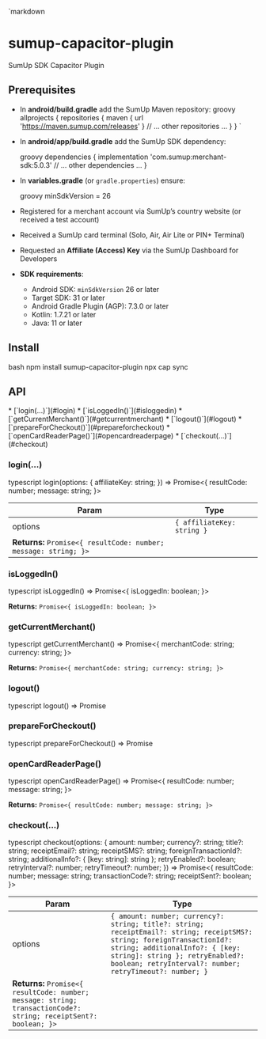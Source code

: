 `markdown
# sumup-capacitor-plugin

SumUp SDK Capacitor Plugin

## Prerequisites

- In **android/build.gradle** add the SumUp Maven repository:
  groovy
  allprojects {
      repositories {
          maven { url 'https://maven.sumup.com/releases' }
          // … other repositories …
      }
  }
`

* In **android/app/build.gradle** add the SumUp SDK dependency:

  groovy
  dependencies {
      implementation 'com.sumup:merchant-sdk:5.0.3'
      // … other dependencies …
  }
  
* In **variables.gradle** (or `gradle.properties`) ensure:

  groovy
  minSdkVersion = 26
  
* Registered for a merchant account via SumUp’s country website (or received a test account)
* Received a SumUp card terminal (Solo, Air, Air Lite or PIN+ Terminal)
* Requested an **Affiliate (Access) Key** via the SumUp Dashboard for Developers
* **SDK requirements**:

  * Android SDK: `minSdkVersion` 26 or later
  * Target SDK: 31 or later
  * Android Gradle Plugin (AGP): 7.3.0 or later
  * Kotlin: 1.7.21 or later
  * Java: 11 or later

## Install

bash
npm install sumup-capacitor-plugin
npx cap sync


## API

<docgen-index>
* [`login(...)`](#login)
* [`isLoggedIn()`](#isloggedin)
* [`getCurrentMerchant()`](#getcurrentmerchant)
* [`logout()`](#logout)
* [`prepareForCheckout()`](#prepareforcheckout)
* [`openCardReaderPage()`](#opencardreaderpage)
* [`checkout(...)`](#checkout)
</docgen-index>

<docgen-api>
<!--Update the source file JSDoc comments and rerun docgen to update the docs below-->

### login(...)

typescript
login(options: { affiliateKey: string; }) => Promise<{ resultCode: number; message: string; }>


| Param                                                            | Type                       |
| ---------------------------------------------------------------- | -------------------------- |
| options                                                          | `{ affiliateKey: string }` |
| **Returns:** `Promise<{ resultCode: number; message: string; }>` |                            |

### isLoggedIn()

typescript
isLoggedIn() => Promise<{ isLoggedIn: boolean; }>


**Returns:** `Promise<{ isLoggedIn: boolean; }>`

### getCurrentMerchant()

typescript
getCurrentMerchant() => Promise<{ merchantCode: string; currency: string; }>


**Returns:** `Promise<{ merchantCode: string; currency: string; }>`

### logout()

typescript
logout() => Promise<void>


### prepareForCheckout()

typescript
prepareForCheckout() => Promise<void>


### openCardReaderPage()

typescript
openCardReaderPage() => Promise<{ resultCode: number; message: string; }>


**Returns:** `Promise<{ resultCode: number; message: string; }>`

### checkout(...)

typescript
checkout(options: {
  amount: number;
  currency?: string;
  title?: string;
  receiptEmail?: string;
  receiptSMS?: string;
  foreignTransactionId?: string;
  additionalInfo?: { [key: string]: string };
  retryEnabled?: boolean;
  retryInterval?: number;
  retryTimeout?: number;
}) => Promise<{ resultCode: number; message: string; transactionCode?: string; receiptSent?: boolean; }>


| Param                                                                                                             | Type                                                                                                                                                                                                                                                   |
| ----------------------------------------------------------------------------------------------------------------- | ------------------------------------------------------------------------------------------------------------------------------------------------------------------------------------------------------------------------------------------------------ |
| options                                                                                                           | `{ amount: number; currency?: string; title?: string; receiptEmail?: string; receiptSMS?: string; foreignTransactionId?: string; additionalInfo?: { [key: string]: string }; retryEnabled?: boolean; retryInterval?: number; retryTimeout?: number; }` |
| **Returns:** `Promise<{ resultCode: number; message: string; transactionCode?: string; receiptSent?: boolean; }>` |                                                                                                                                                                                                                                                        |

</docgen-api>

